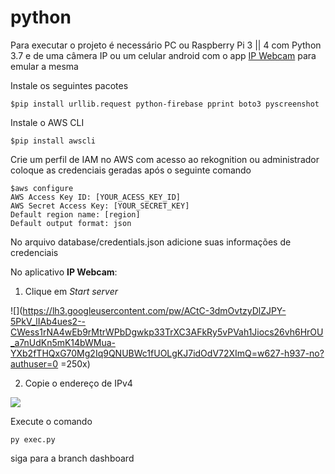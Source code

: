 # python

Para executar o projeto é necessário PC ou Raspberry Pi 3 || 4 com Python 3.7 e de uma câmera IP ou um celular android com o app [IP Webcam](https://play.google.com/store/apps/details?id=com.pas.webcam&hl=pt_BR) para emular a mesma

Instale os seguintes pacotes

    $pip install urllib.request python-firebase pprint boto3 pyscreenshot

Instale o AWS CLI

    $pip install awscli

Crie um perfil de IAM no AWS com acesso ao rekognition ou administrador coloque as credenciais geradas após o seguinte comando

    $aws configure
    AWS Access Key ID: [YOUR_ACESS_KEY_ID]
    AWS Secret Access Key: [YOUR_SECRET_KEY]
    Default region name: [region]
    Default output format: json
    
No arquivo database/credentials.json adicione suas informações de credenciais

No aplicativo **IP Webcam**:
1. Clique em *Start server*

![](https://lh3.googleusercontent.com/pw/ACtC-3dmOvtzyDlZJPY-5PkV_lIAb4ues2--CWess1rNA4wEb9rMtrWPbDgwkp33TrXC3AFkRy5vPVah1Jiocs26vh6HrOU_a7nUdKn5mK14bWMua-YXb2fTHQxG70Mg2Iq9QNUBWc1fUOLgKJ7idOdV72XImQ=w627-h937-no?authuser=0 =250x)
	
2. Copie o endereço de IPv4

![](https://lh3.googleusercontent.com/9YOTYhYidh_tJd3BrBEatA8muZMbIU1BUpPUnigeNJVabbKTzFafk7zBJZfeteaw4d2e_jMFu9zyT1j2r7hCFvHFSWE_DZXkbAGPMjXPAClzdJHX55ciyLwfmQj70QIoiQ4yvvnqzlrf6Pl_1TtOpzIEkWADnC1yqWiBoBc1Kkydll1qhhx8JV-oWauRld5VocmdFWzOeqp39Hdc0gUtdwvH9BdG52W1kc4Ek35IdO5FF7eqHARsICY0rYOxN9AUn1hWdS3yGk0B6ZVcOyxLMjHNX6TjklYn6aG5vJDtSSWotbIRydTYLGoeZx6l0gMCCs4s7hqbl771hzL5O-aRMypxac6oWGkDBACBESXNEo44sBg5P7rhvb44OLqFot0ral3_wZUml-4EmNL2Q3deVeZjSTxK0xYHWAJkebxloNPjzt6a5J3t6cHefKcvjXJ-ukRp1mCuBxEjjoImYPCN0LzgPJifj1G6JDFmVdRcG8OToOOd1bPLONgQ45UeGRaEiVLbIR5DnfqJ3TV9IZ1CbEgEIg59TPmDy3dbOFOJr78gTb332droIgLYbSfpAAIq8R6MC4AMj8cdya0JKahj2mRzkeh8JUJLpvuics5eKEBCwW41ouDJ43v2H5MtUqw-eJJ1AUb6IUzD3pXSlMibAyD28n5RwY9kyIH1oaS9TDQMHowH53ZP_PtUuB9dhw=w1121-h263-no?authuser=0)

Execute o comando 

    py exec.py

siga para a branch dashboard
